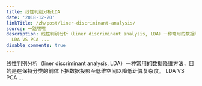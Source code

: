 ```yaml
---
title: 线性判别分析LDA
date: '2018-12-20'
linkTitle: /zh/post/liner-discriminant-analysis/
source: 一路嘿嘿
description: 线性判别分析（liner discriminant analysis, LDA）一种常用的数据降维方法，目的是在保持分类的前体下把数据投影至低维空间以降低计算复杂度。
  LDA VS PCA ...
disable_comments: true
---
```

线性判别分析（liner discriminant analysis, LDA）一种常用的数据降维方法，目的是在保持分类的前体下把数据投影至低维空间以降低计算复杂度。 LDA VS PCA ...